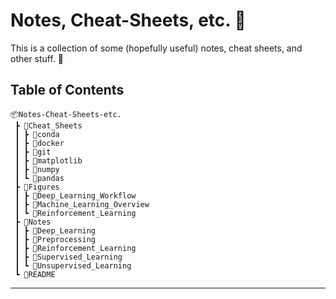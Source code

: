# Notes, Cheat-Sheets, etc. 🐍

This is a collection of some (hopefully useful) notes, cheat sheets, and other stuff. 🌿

## Table of Contents

```
📦Notes-Cheat-Sheets-etc.
 ┣ 📂Cheat_Sheets
 ┃ ┣ 📜conda
 ┃ ┣ 📜docker
 ┃ ┣ 📜git
 ┃ ┣ 📜matplotlib
 ┃ ┣ 📜numpy
 ┃ ┗ 📜pandas
 ┣ 📂Figures
 ┃ ┣ 📜Deep_Learning_Workflow
 ┃ ┣ 📜Machine_Learning_Overview
 ┃ ┗ 📜Reinforcement_Learning
 ┣ 📂Notes
 ┃ ┣ 📜Deep_Learning
 ┃ ┣ 📜Preprocessing
 ┃ ┣ 📜Reinforcement_Learning
 ┃ ┣ 📜Supervised_Learning
 ┃ ┗ 📜Unsupervised_Learning
 ┗ 📜README
```

---